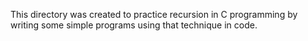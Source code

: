 This directory was created to practice recursion in C programming by writing some simple programs using that technique in code.
